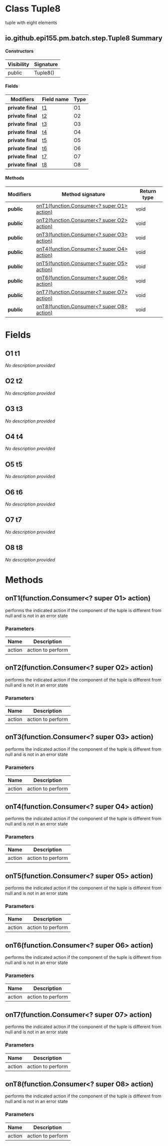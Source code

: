 Class Tuple8
============
tuple with eight elements

io.github.epi155.pm.batch.step.Tuple8 Summary
-------
#### Constructors
| Visibility | Signature |
| ---------- | --------- |
| public     | Tuple8()  |
#### Fields
| Modifiers         | Field name   | Type |
| ----------------- | ------------ | ---- |
| **private final** | [t1](#o1-t1) | O1   |
| **private final** | [t2](#o2-t2) | O2   |
| **private final** | [t3](#o3-t3) | O3   |
| **private final** | [t4](#o4-t4) | O4   |
| **private final** | [t5](#o5-t5) | O5   |
| **private final** | [t6](#o6-t6) | O6   |
| **private final** | [t7](#o7-t7) | O7   |
| **private final** | [t8](#o8-t8) | O8   |
#### Methods
| Modifiers  | Method signature                                                                     | Return type |
| ---------- | ------------------------------------------------------------------------------------ | ----------- |
| **public** | [onT1(function.Consumer<? super O1> action)](#ont1functionconsumer?-super-o1-action) | void        |
| **public** | [onT2(function.Consumer<? super O2> action)](#ont2functionconsumer?-super-o2-action) | void        |
| **public** | [onT3(function.Consumer<? super O3> action)](#ont3functionconsumer?-super-o3-action) | void        |
| **public** | [onT4(function.Consumer<? super O4> action)](#ont4functionconsumer?-super-o4-action) | void        |
| **public** | [onT5(function.Consumer<? super O5> action)](#ont5functionconsumer?-super-o5-action) | void        |
| **public** | [onT6(function.Consumer<? super O6> action)](#ont6functionconsumer?-super-o6-action) | void        |
| **public** | [onT7(function.Consumer<? super O7> action)](#ont7functionconsumer?-super-o7-action) | void        |
| **public** | [onT8(function.Consumer<? super O8> action)](#ont8functionconsumer?-super-o8-action) | void        |

Fields
======
O1 t1
-----
*No description provided*


O2 t2
-----
*No description provided*


O3 t3
-----
*No description provided*


O4 t4
-----
*No description provided*


O5 t5
-----
*No description provided*


O6 t6
-----
*No description provided*


O7 t7
-----
*No description provided*


O8 t8
-----
*No description provided*


Methods
=======
onT1(function.Consumer<? super O1> action)
------------------------------------------
performs the indicated action if the component of the tuple is different from null and is not in an error state

### Parameters

| Name   | Description       |
| ------ | ----------------- |
| action | action to perform |


onT2(function.Consumer<? super O2> action)
------------------------------------------
performs the indicated action if the component of the tuple is different from null and is not in an error state

### Parameters

| Name   | Description       |
| ------ | ----------------- |
| action | action to perform |


onT3(function.Consumer<? super O3> action)
------------------------------------------
performs the indicated action if the component of the tuple is different from null and is not in an error state

### Parameters

| Name   | Description       |
| ------ | ----------------- |
| action | action to perform |


onT4(function.Consumer<? super O4> action)
------------------------------------------
performs the indicated action if the component of the tuple is different from null and is not in an error state

### Parameters

| Name   | Description       |
| ------ | ----------------- |
| action | action to perform |


onT5(function.Consumer<? super O5> action)
------------------------------------------
performs the indicated action if the component of the tuple is different from null and is not in an error state

### Parameters

| Name   | Description       |
| ------ | ----------------- |
| action | action to perform |


onT6(function.Consumer<? super O6> action)
------------------------------------------
performs the indicated action if the component of the tuple is different from null and is not in an error state

### Parameters

| Name   | Description       |
| ------ | ----------------- |
| action | action to perform |


onT7(function.Consumer<? super O7> action)
------------------------------------------
performs the indicated action if the component of the tuple is different from null and is not in an error state

### Parameters

| Name   | Description       |
| ------ | ----------------- |
| action | action to perform |


onT8(function.Consumer<? super O8> action)
------------------------------------------
performs the indicated action if the component of the tuple is different from null and is not in an error state

### Parameters

| Name   | Description       |
| ------ | ----------------- |
| action | action to perform |


